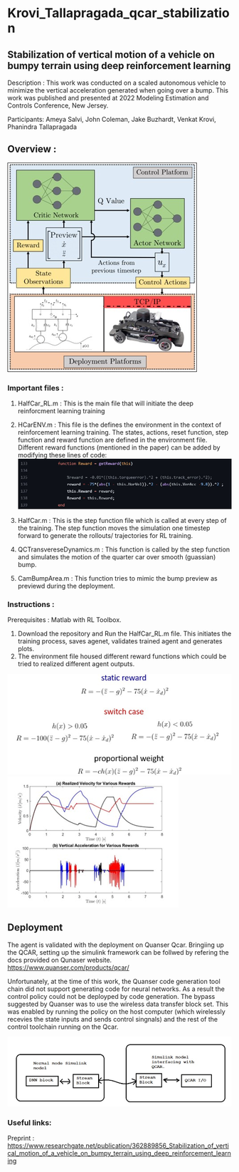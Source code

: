 # Krovi_Tallapragada_qcar_stabilization
## Stabilization of vertical motion of a vehicle on bumpy terrain using deep reinforcement learning

Description : This work was conducted on a scaled autonomous vehicle to minimize the vertical acceleration generated when going over a bump.
This work was published and presented at 2022 Modeling Estimation and Controls Conference, New Jersey.

Participants: Ameya Salvi, John Coleman, Jake Buzhardt, Venkat Krovi, Phanindra Tallapragada

## Overview : 
![alt text](https://github.com/ClemsonFA1p1/Krovi_Tallapragada_qcar_stabilization/blob/main/mecc_1.jpg)


### Important files : 
1. HalfCar_RL.m : This is the main file that will initiate the deep reinforcment learning training
2. HCarENV.m : This file is the defines the environment in the context of reinforcement learning training. The states, actions, reset function, step function and reward function are defined in the environment file. Different reward functions (mentioned in the paper) can be added by modifying these lines of code:
![alt text](https://github.com/ClemsonFA1p1/Krovi_Tallapragada_qcar_stabilization/blob/main/mecc_4.jpg)

3. HalfCar.m : This is the step function file which is called at every step of the training. The step function moves the simulation one timestep forward to generate the rollouts/ trajectories for RL training.
4. QCTransvereseDynamics.m : This function is called by the step function and simulates the motion of the quarter car over smooth (guassian) bump.
5. CamBumpArea.m : This function tries to mimic the bump preview as previewd during the deployment.

### Instructions :
Prerequisites : Matlab with RL Toolbox.

1. Download the repository and Run the HalfCar_RL.m file. This initiates the training process, saves agenet, validates trained agent and generates plots.
2. The environment file housed different reward functions which could be tried to realized different agent outputs.

![alt text](https://github.com/ClemsonFA1p1/Krovi_Tallapragada_qcar_stabilization/blob/main/mecc_3.jpg)
![alt text](https://github.com/ClemsonFA1p1/Krovi_Tallapragada_qcar_stabilization/blob/main/mecc_2.jpg)


## Deployment

The agent is validated with the deployment on Quanser Qcar. Bringiing up the QCAR, setting up the simulink framework can be follwed by refering the docs provided on Qunaser website. 
https://www.quanser.com/products/qcar/

Unfortunately, at the time of this work, the Quanser code generation tool chain did not support generating code for neural networks. As a result the control policy could not be deployped by code generation. The bypass suggested by Quanser was to use the wireless data transfer block set. This was enabled by running the policy on the host computer (which wirelessly recevies the state inputs and sends control singnals) and the rest of the control toolchain running on the Qcar.

![alt text](https://github.com/ClemsonFA1p1/Krovi_Tallapragada_qcar_stabilization/blob/main/mecc_5.jpg)


### Useful links:
Preprint : https://www.researchgate.net/publication/362889856_Stabilization_of_vertical_motion_of_a_vehicle_on_bumpy_terrain_using_deep_reinforcement_learning

